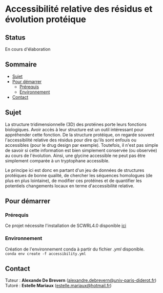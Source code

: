# Accessibilité relative des résidus et évolution protéique

## Status 
En cours d'élaboration

## Sommaire

* [Sujet](#sujet)
* [Pour démarrer](#pour-démarrer)
  * [Prérequis](#prérequis)
  * [Environnement](#environnement)
* [Contact](#contact) 

## Sujet
La structure tridimensionnelle (3D) des protéines porte leurs fonctions biologiques. Avoir accès à leur structure est un outil intéressant pour appréhender cette fonction. De la structure protéique, on regarde souvent l'accessibilité relative des résidus pour dire qu'ils sont enfouis ou accessibles (pour le drug design par exemple). Toutefois, il n'est pas simple de savoir si cette information est bien simplement conservée (ou observée) au cours de l'évolution. Ainsi, une glycine accessible ne peut pas être simplement comparée à un tryptophane accessible.  

Le principe ici est donc en partant d'un jeu de données de structures protéiques de bonne qualité, de chercher les séquences homologues (de plus en plus lointaine), de modifier ces protéines et de quantifier les potentiels changements locaux en terme d'accessibilité relative.

## Pour démarrer

### Prérequis
Ce projet nécessite l'installation de SCWRL4.0 disponible [ici](http://dunbrack.fccc.edu/SCWRL3.php/)

### Environnement
Création de l'environnement conda à partir du fichier *.yml* disponible.  
`conda env create -f accessibility.yml`

## Contact
Tuteur : **Alexande De Brevern** (alexandre.debrevern@univ-paris-diderot.fr)  
Tutoré : **Estelle Mariaux** (estelle.mariaux@hotmail.fr)
